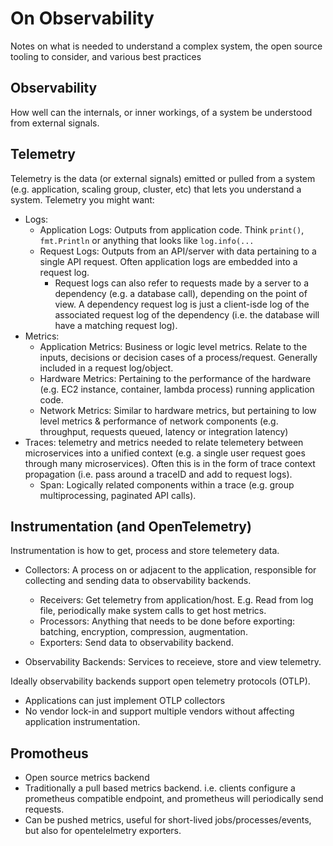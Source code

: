 # On Observability
Notes on what is needed to understand a complex system, the open source tooling to consider, and various best practices


## Observability
How well can the internals, or inner workings, of a system be understood from external signals.


## Telemetry
Telemetry is the data (or external signals) emitted or pulled from a system (e.g. application, scaling group, cluster, etc) that lets you understand a system. Telemetry you might want:
- Logs: 
     - Application Logs: Outputs from application code. Think `print()`, `fmt.Println` or anything that looks like `log.info(...`
     - Request Logs: Outputs from an API/server with data pertaining to a single API request. Often application logs are embedded into a request log. 
        - Request logs can also refer to requests made by a server to a dependency (e.g. a database call), depending on the point of view. A dependency request log is just a client-isde log of the associated request log of the dependency (i.e. the database will have a matching request log). 
- Metrics:
    - Application Metrics: Business or logic level metrics. Relate to the inputs, decisions or decision cases of a process/request. Generally included in a request log/object.
    - Hardware Metrics: Pertaining to the performance of the hardware (e.g. EC2 instance, container, lambda process) running application code. 
    - Network Metrics: Similar to hardware metrics, but pertaining to low level metrics & performance of network components (e.g. throughput, requests queued, latency or integration latency)
- Traces: telemetry and metrics needed to relate telemetery between microservices into a unified context (e.g. a single user request goes through many microservices). Often this is in the form of trace context propagation (i.e. pass around a traceID and add to request logs).
    - Span: Logically related components within a trace (e.g. group multiprocessing, paginated API calls). 

## Instrumentation (and OpenTelemetry)
Instrumentation is how to get, process and store telemetery data.

- Collectors: A process on or adjacent to the application, responsible for collecting and sending data to observability backends.
    - Receivers: Get telemetry from application/host. E.g. Read from log file, periodically make system calls to get host metrics.
    - Processors: Anything that needs to be done before exporting: batching, encryption, compression, augmentation.
    - Exporters: Send data to observability backend.

- Observability Backends: Services to receieve, store and view telemetry.

Ideally observability backends support open telemetry protocols (OTLP).
 - Applications can just implement OTLP collectors 
 - No vendor lock-in and support multiple vendors without affecting application instrumentation.

## Promotheus
- Open source metrics backend
- Traditionally a pull based metrics backend. i.e. clients configure a prometheus compatible endpoint, and prometheus will periodically send requests.
- Can be pushed metrics, useful for short-lived jobs/processes/events, but also for opentelelmetry exporters.

